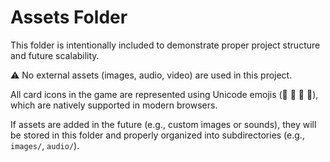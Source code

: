 # Assets Folder

This folder is intentionally included to demonstrate proper project structure and future scalability.

⚠️ No external assets (images, audio, video) are used in this project.

All card icons in the game are represented using Unicode emojis (🍎 🍊 🍇 🍉), which are natively supported in modern browsers.

If assets are added in the future (e.g., custom images or sounds), they will be stored in this folder and properly organized into subdirectories (e.g., `images/`, `audio/`).
